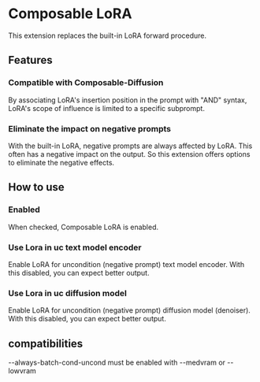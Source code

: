 # Composable LoRA
This extension replaces the built-in LoRA forward procedure.

## Features
### Compatible with Composable-Diffusion
By associating LoRA's insertion position in the prompt with "AND" syntax, LoRA's scope of influence is limited to a specific subprompt.

### Eliminate the impact on negative prompts
With the built-in LoRA, negative prompts are always affected by LoRA. This often has a negative impact on the output.
So this extension offers options to eliminate the negative effects.

## How to use
### Enabled
When checked, Composable LoRA is enabled.

### Use Lora in uc text model encoder
Enable LoRA for uncondition (negative prompt) text model encoder.
With this disabled, you can expect better output.

### Use Lora in uc diffusion model
Enable LoRA for uncondition (negative prompt) diffusion model (denoiser).
With this disabled, you can expect better output.

## compatibilities
--always-batch-cond-uncond must be enabled  with --medvram or --lowvram
